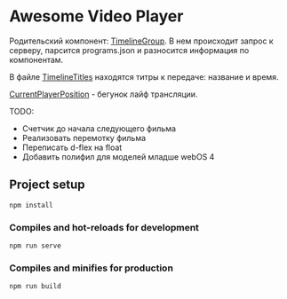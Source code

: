 # Awesome Video Player

Родительский компонент: <a href="scr/components/TimelineGroup.vue">TimelineGroup</a>.
В нем происходит запрос к серверу, парсится programs.json и разносится информация по компонентам.

В файле <a href="scr/components/TimelineTitles.vue">TimelineTitles</a> находятся титры к передаче: название и время.

<a href="scr/components/CurrentPlayerPosition.vue">CurrentPlayerPosition</a> - бегунок лайф трансляции.

TODO:

<ul>
    <li>Счетчик до начала следующего фильма</li>
    <li>Реализовать перемотку фильма</li>
    <li>Переписать d-flex на float</li>
    <li>Добавить полифил для моделей младше webOS 4</li>

</ul>

## Project setup
```
npm install
```

### Compiles and hot-reloads for development
```
npm run serve
```

### Compiles and minifies for production
```
npm run build
```

